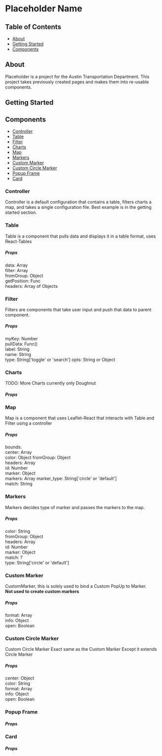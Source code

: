 # Placeholder Name

## Table of Contents
* [About](#about)
* [Getting Started](#getting-started)
* [Components](#components)
 

## About
Placeholder is a project for the Austin Transportation Department. This project takes previously created pages and makes
them into re-usable components.

## Getting Started

## Components
* [Controller](#controller)
* [Table](#table)
* [Filter](#filter)
* [Charts](#charts)
* [Map](#map)
* [Markers](#markers)
* [Custom Marker](#custom-marker)
* [Custom Circle Marker](#custom-circle-marker)
* [Popup Frame](#popup-frame)
* [Card](#card)

### Controller
Controller is a default configuration that contains a table, filters charts
a map, and takes a single configuration file. Best example is in the getting started section.
### Table
Table is a component that pulls data and displays it in a table format, uses React-Tables
##### Props
data: Array  
filter: Array  
fromGroup: Object  
getPosition: Func  
headers: Array of Objects

### Filter
Filters are components that take user input and push that data to parent component. 
##### Props
myKey: Number  
pullData: Func()  
label: String  
name: String  
type: String['toggle' or 'search']
opts: String or Object

### Charts
TODO: More Charts currently only Doughnut

##### Props

### Map
Map is a component that uses Leaflet-React that interacts with Table and Filter using a controller

##### Props
bounds:  
center: Array  
color: Object 
fromGroup: Object  
headers: Array  
id: Number  
marker: Object  
markers: Array
marker_type: String['circle' or 'default']  
match: String

### Markers
Markers decides type of marker and passes the markers to the map. 
##### Props
color: String  
fromGroup: Object  
headers: Array  
id: Number  
marker: Object  
match: ?  
type: String['circle' or 'default']  

### Custom Marker
CustomMarker, this is solely used to bind a Custom PopUp to Marker.  
<b>Not used to create custom markers</b>
##### Props
format: Array  
info: Object  
open: Boolean
### Custom Circle Marker
Custom Circle Marker Exact same as the Custom Marker Except it extends Circle Marker

##### Props
center: Object  
color: String  
format: Array  
info: Object  
open: Boolean

### Popup Frame
##### Props

### Card
##### Props